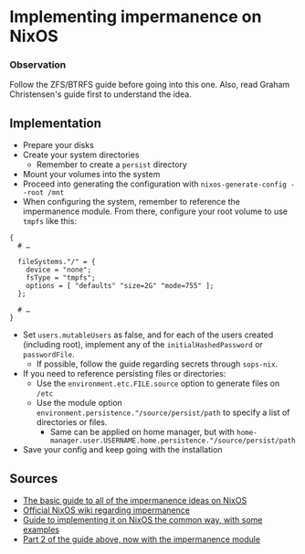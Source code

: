 # Implementing impermanence on NixOS

### Observation

Follow the ZFS/BTRFS guide before going into this one. Also, read Graham Christensen's guide first to understand the idea.

## Implementation

- Prepare your disks
- Create your system directories
  - Remember to create a `persist` directory
- Mount your volumes into the system
- Proceed into generating the configuration with `nixos-generate-config --root /mnt`
- When configuring the system, remember to reference the impermanence module. From there, configure your root volume to use `tmpfs` like this:
```
{
  # …

  fileSystems."/" = {
    device = "none";
    fsType = "tmpfs";
    options = [ "defaults" "size=2G" "mode=755" ];
  };

  # …
}
```
- Set `users.mutableUsers` as false, and for each of the users created (including root), implement any of the `initialHashedPassword` or `passwordFile`.
  - If possible, follow the guide regarding secrets through `sops-nix`.
- If you need to reference persisting files or directories:
  - Use the `environment.etc.FILE.source` option to generate files on `/etc`
  - Use the module option `environment.persistence."/source/persist/path` to specify a list of directories or files.
    - Same can be applied on home manager, but with `home-manager.user.USERNAME.home.persistence."/source/persist/path`
- Save your config and keep going with the installation


## Sources
- [The basic guide to all of the impermanence ideas on NixOS](https://grahamc.com/blog/erase-your-darlings)
- [Official NixOS wiki regarding impermanence](https://nixos.wiki/wiki/Impermanence)
- [Guide to implementing it on NixOS the common way, with some examples](https://elis.nu/blog/2020/05/nixos-tmpfs-as-root/)
- [Part 2 of the guide above, now with the impermanence module](https://elis.nu/blog/2020/06/nixos-tmpfs-as-home/)